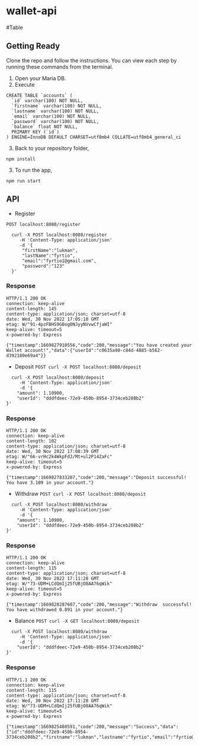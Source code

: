 # wallet-api

#Table


## Getting Ready
Clone the repo and follow the instructions. You can view each step by running these commands from the terminal.
1. Open your Maria DB.
2. Execute 
```
CREATE TABLE `accounts` (
  `id` varchar(100) NOT NULL,
  `firstname` varchar(100) NOT NULL,
  `lastname` varchar(100) NOT NULL,
  `email` varchar(100) NOT NULL,
  `password` varchar(100) NOT NULL,
  `balance` float NOT NULL,
  PRIMARY KEY (`id`)
) ENGINE=InnoDB DEFAULT CHARSET=utf8mb4 COLLATE=utf8mb4_general_ci
```
3. Back to your repository folder,
```
npm install
```
3. To run the app,
```
npm run start
```

## API
- Register

`POST localhost:8080/register`
```shell
  curl -X POST localhost:8080/register
     -H 'Content-Type: application/json'
     -d '{
      "firstName":"lukman",
      "lastName":"fyrtio",
      "email":"fyrtio1@gmail.com",
      "password":"123"
  }'
   ```

### Response
```shell
HTTP/1.1 200 OK
connection: keep-alive
content-length: 145
content-type: application/json; charset=utf-8
date: Wed, 30 Nov 2022 17:05:10 GMT
etag: W/"91-4pzFBHS9G0og0NJyyNVvwCfjaWI"
keep-alive: timeout=5
x-powered-by: Express

{"timestamp":1669827910556,"code":200,"message":"You have created your Wallet account!","data":{"userId":"c0635a90-c84d-4885-b562-d392180e69a4"}}
   ```
- Deposit
`POST curl -X POST localhost:8080/deposit`
```shell
  curl -X POST localhost:8080/deposit
     -H 'Content-Type: application/json'
     -d '{
    "amount": 1.10900,
    "userId": "dddfdeec-72e9-450b-8954-3734ceb208b2"
}'
   ```

### Response
```shell
HTTP/1.1 200 OK
connection: keep-alive
content-length: 102
content-type: application/json; charset=utf-8
date: Wed, 30 Nov 2022 17:08:39 GMT
etag: W/"66-vrHc2k4WkpFdJ/Mt+ul2P14ZaFc"
keep-alive: timeout=5
x-powered-by: Express

{"timestamp":1669827833207,"code":200,"message":"Deposit successful! You have 3.109 in your account."}
   ```
- Withdraw
`POST curl -X POST localhost:8080/deposit`
```shell
  curl -X POST localhost:8080/withdraw
     -H 'Content-Type: application/json'
     -d '{
    "amount": 1.10900,
    "userId": "dddfdeec-72e9-450b-8954-3734ceb208b2"
}'
   ```

### Response
```shell
HTTP/1.1 200 OK
connection: keep-alive
content-length: 115
content-type: application/json; charset=utf-8
date: Wed, 30 Nov 2022 17:11:28 GMT
etag: W/"73-UDM+LCdQmIj25fUBjO8AA76qWik"
keep-alive: timeout=5
x-powered-by: Express

{"timestamp":1669828287607,"code":200,"message":"Withdraw  successful! You have withdrawed 0.891 in your account."}
   ```
- Balance
`POST curl -X GET localhost:8080/deposit`
```shell
  curl -X POST localhost:8080/withdraw
     -H 'Content-Type: application/json'
     -d '{
    "userId": "dddfdeec-72e9-450b-8954-3734ceb208b2"
}'
   ```

### Response
```shell
HTTP/1.1 200 OK
connection: keep-alive
content-length: 115
content-type: application/json; charset=utf-8
date: Wed, 30 Nov 2022 17:11:28 GMT
etag: W/"73-UDM+LCdQmIj25fUBjO8AA76qWik"
keep-alive: timeout=5
x-powered-by: Express

{"timestamp":1669825480591,"code":200,"message":"Success","data":{"id":"dddfdeec-72e9-450b-8954-3734ceb208b2","firstname":"lukman","lastname":"fyrtio","email":"fyrtio@gmail.com","password":"123","balance":0.891}}
   ```
